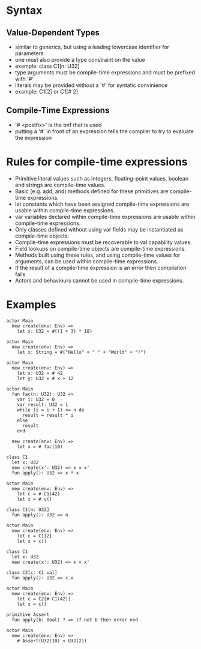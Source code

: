 # Syntax
## Value-Dependent Types
* similar to generics, but using a leading lowercase identifier for parameters
* one must also provide a type constraint on the value
* example: class C1[n: U32]
* type arguments must be compile-time expressions and must be prefixed with '#'
* literals may be provided without a '#' for syntatic convinience
* example: C1[2] or C1[# 2]

## Compile-Time Expressions
* '# \<postfix\>' is the bnf that is used
* putting a '#' in front of an expression tells the compiler to try to evaluate the expression

# Rules for compile-time expressions

* Primitive literal values such as integers, floating-point values, boolean and strings are compile-time values.
* Basic (e.g. add, and) methods defined for these primitives are compile-time expressions.
* let constants which have been assigned compile-time expressions are usable within compile-time expressions.
* var variables declared within compile-time expressions are usable within compile-time expressions.
* Only classes defined without using var fields may be instantiated as compile-time objects.
* Compile-time expressions must be recoverable to val capability values.
* Field lookups on compile-time objects are compile-time expressions.
* Methods built using these rules, and using compile-time values for arguments, can be used within compile-time expressions.
* If the result of a compile-time expression is an error then compilation fails
* Actors and behaviours cannot be used in compile-time expressions.

# Examples
```pony
actor Main
  new create(env: Env) =>
    let x: U32 = #((1 + 3) * 18)
```

```pony
actor Main
  new create(env: Env) =>
    let x: String = #("Hello" + " " + "World" + "!")
```

```pony
actor Main
  new create(env: Env) =>
    let x: U32 = # 42
    let y: U32 = # x + 12
```

```pony
actor Main
  fun fac(n: U32): U32 =>
    var i: U32 = 0
    var result: U32 = 1
    while (i = i + 1) <= n do
      result = result * i
    else
      result
    end

  new create(env: Env) =>
    let x = # fac(10)
```

```pony
class C1
  let x: U32
  new create(x': U32) => x = x'
  fun apply(): U32 => x * x

actor Main
  new create(env: Env) =>
    let c = # C1(42)
    let x = # c()
```

```pony
class C1[n: U32]
  fun apply(): U32 => n

actor Main
  new create(env: Env) =>
    let c = C1[2]
    let x = c()
```

```pony
class C1
  let x: U32
  new create(x': U32) => x = x'

class C2[c: C1 val]
  fun apply(): U32 => c.x

actor Main
  new create(env: Env) =>
    let c = C2[# C1(42)]
    let x = c()
```

```pony
primitive Assert
  fun apply(b: Bool) ? => if not b then error end

actor Main
  new create(env: Env) =>
    # Assert(U32(10) < U32(2))
```
